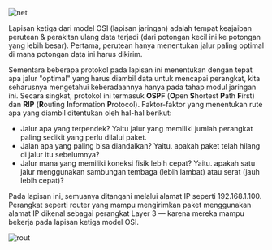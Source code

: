 ![net](https://raw.githubusercontent.com/yingcrackerhades/cybersec-module/main/Pre%20Security/Network%20Fundamental/Model%20OSI/Image/network.png)

Lapisan ketiga dari model OSI (lapisan jaringan) adalah tempat keajaiban perutean & perakitan ulang data terjadi (dari potongan kecil ini ke potongan yang lebih besar). Pertama, perutean hanya menentukan jalur paling optimal di mana potongan data ini harus dikirim.

Sementara beberapa protokol pada lapisan ini menentukan dengan tepat apa jalur "optimal" yang harus diambil data untuk mencapai perangkat, kita seharusnya mengetahui keberadaannya hanya pada tahap modul jaringan ini. Secara singkat, protokol ini termasuk **OSPF** (**O**pen **S**hortest **P**ath **F**irst) dan **RIP** (**R**outing **I**nformation **P**rotocol). Faktor-faktor yang menentukan rute apa yang diambil ditentukan oleh hal-hal berikut:
* Jalur apa yang terpendek? Yaitu jalur yang memiliki jumlah perangkat paling sedikit yang perlu dilalui paket.
* Jalan apa yang paling bisa diandalkan? Yaitu. apakah paket telah hilang di jalur itu sebelumnya?
* Jalur mana yang memiliki koneksi fisik lebih cepat? Yaitu. apakah satu jalur menggunakan sambungan tembaga (lebih lambat) atau serat (jauh lebih cepat)?

Pada lapisan ini, semuanya ditangani melalui alamat IP seperti 192.168.1.100. Perangkat seperti router yang mampu mengirimkan paket menggunakan alamat IP dikenal sebagai perangkat Layer 3 — karena mereka mampu bekerja pada lapisan ketiga model OSI.

![rout](https://raw.githubusercontent.com/yingcrackerhades/cybersec-module/main/Pre%20Security/Network%20Fundamental/Model%20OSI/Image/routing2.png)
